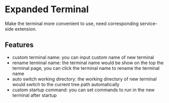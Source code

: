 
# Expanded Terminal

Make the terminal more convenient to use, need corresponding service-side extension.

## Features

- custom terminal name: you can input custom name of new terminal
- rename terminal name: the terminal name would be show on the top the terminal page, you can click the terminal name to rename the terminal name
- auto switch working directory: the working directory of new terminal would switch to the current tree path automatically
- custom startup command: you can set commands to run in the new terminal after startup


